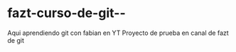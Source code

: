 # fazt-curso-de-git--
Aqui aprendiendo git con fabian en YT
Proyecto de prueba en canal de fazt de git
